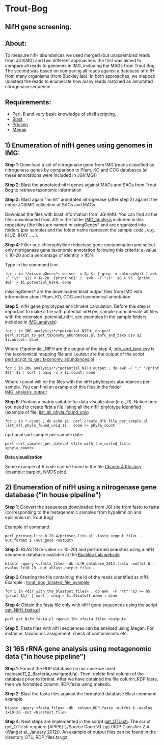 # Trout-Bog
## NifH gene screening.

## About:
To measure nifH abundances we used merged (but unassembled reads from JGI/IMG) and two different approaches:  the first was aimed to compare all reads to genomes in IMG, including the MAGs from Trout Bog. The second was based on comparing all reads against a database of nifH from many organisms (from Buckley lab). In both approaches, we mapped (blasted) the reads to enumerate how many reads matched an annotated nitrogenase sequence. 
 

## Requirements:
- Perl, R and very basic knowledge of shell scripting.
- [Blast](https://blast.ncbi.nlm.nih.gov/Blast.cgi)
- [Prinseq](https://sourceforge.net/projects/prinseq/files/)
- [Megan](http://ab.inf.uni-tuebingen.de/software/megan/)

## 1) Enumeration of nifH genes using genomes in IMG:

**Step 1**:  Download a set of nitrogenase gene from IMG (reads classified as nitrogenase genes by comparison to Pfam, KO and COG databases (all these annotations were included in JGI/IMG))

**Step 2**: Blast the annotated nifH genes against MAGs and SAGs from Trout Bog to retrieve taxonomic information

**Step 3**: Blast again "no hit" annotated nitrogenase (after step 2) against the entire JGI/IMG collection of SAGs and MAGs 

Download the files with blast information from JGI/IMG. You can find all the files downloaded from JGI in the folder [IMG_analysis](./IMG_analysis.tar.gz) included in this repository (the files are named missingGenes* and are organized into folders (per sample) and the folder name represent the sample code., e.g, IHUZ, IHXY .....).

**Step 4**: Filter out: chlorophyllide reductase gene contamination and select only nitrogenase gene taxonomic annotation following this criteria: e-value < 10-20 and a percentage of identity > 95%

Type in the command line:

```shell
for i in */missingGenes*; do sed -n 2p $i | grep -v chlorophyll | awk  -F "\t" '$11 < 1e-20  {print $0}' |  awk  -F "\t" '$8 > 95  {print $0}' > $i.potential_NIFH; done
```

missingGenes* are the downloaded blast output files from IMG with information about Pfam, KO, COG and taxonomical annotation.

**Step 5**: nifH gene phylotypes enrichment calculation. Before this step is important to make a file with potential nifH per sample (concatenate all files with the extension .potential_nifH, see examples in the sample folders included in  [IMG_analysis](./IMG_analysis.tar.gz))

```shell
for i in IMG_analysis/*/*potential_NIFH; do perl perl_script_to_get_taxonomy_abundances.pl info_and_taxo.csv $i $i.output; done 
```
Where (*)potential_NIFH are the output of the step 4, [info_and_taxo.csv](./info_and_taxo.csv) is the taxonomical mapping file and i.output are the output of the script [perl_script_to_get_taxonomy_abundances.pl](./perl_script_to_get_taxonomy_abundances.pl)

```shell
for i in IMG_analysis/*/*potential_NIFH.output ; do awk -F ";" '{print $2}' $i | sort | uniq -c > $i.count; done 

```
Where i.count will be the files with the nifH phylotypes abundances per sample. You can find an example of this files in the folder [IMG_analysis_output](./IMG_analysis_output.tar.gz)

**Step 6**: Printing a matrix suitable for data visualization (e.g., R). Notice here you need to create first a file listing all the nifH phylotype identified (example of file: [list_all_phyla_found_uniq](./list_all_phyla_found_uniq)

```shell
for i in *.count ; do echo $i; perl create_OTU_file_per_sample.pl list_all_phyla_found_uniq $i ; done >> phyla_count

```
oprtional sort sample per sample date:
```shell
perl sort_samples_per_date.pl <file_with_the_sorted_list> <phyla_count>

```

**Data visualization**

Some example of R code can be found in the file [Chapter4.Rhistory](./Chapter4.Rhistory) (example: barplot, NMDS plot)


## 2) Enumeration of nifH using a nitrogenase gene database ("in house pipeline")

**Step 1**: Convert the sequences downloaded from JGI site from fastq to fasta (corresponding to the metagenomic samples from hypolimnion and epilimnion in Trout Bog)

Example of command:

```shell
perl prinseq-lite-0.20.4/prinseq-lite.pl -fastq <input_file> -out_format 1 -out_good <output> 

```

**Step 2**:  BLASTN (e-value <= 10-20) and performed searches using a nifH sequence database available at the [Buckley Lab website](https://blogs.cornell.edu/buckley/nifh-sequence-database/)

```shell
blastn -query <.fasta_file> -db nifH_database_2012.fasta -outfmt 6 -evalue 1x10-20 -out <blast.output_file> 

```
**Step 3** Creating the file containing the id of the reads identified as nifH. Example : [trout_bog_blasted_file_example](./nifH_blasted_files.tar.gz)

```shell
for i in <dir_with_the_blastout_files> ; do awk  -F "\t" '$3 >= 95 {print $1}' | sort | uniq > $i.95cutoff.name ; done
```


**Step 4**:  Obtain the fasta file only with nifH gene sequences using the script [get_NifH_fasta.pl](./get_NifH_fasta.pl)


```shell
perl get_NifH_fasta.pl <genes_ID> <fasta_file> <output> 
```
**Step 5**:  Fasta files with nifH sequences can be analised using Megan. For instance, taxonomic assignment, check of contaminants etc. 


## 3) 16S rRNA gene analysis using metagenomic data ("in house pipeline")

**Step 1**:  Format the RDP database (in our case we used realease11_2_Bacteria_unaligned.fa). Then, delete first column of the database prior to format. After we have obtained the file column_RDP.fasta, then we formatted column_RDP.fasta using makedb.

**Step 2**:  Blast the fasta files against the formatted database
Blast command example:

```shell
blastn -query <fasta_files> -db  column_RDP.fasta -outfmt 6 -evalue 1x10-20 -out <blastout_file>
```
 **Step 4**: Next steps are implemented in the script [get_OTU.sh](./get_OTU.sh). The script get_OTU.sh requiere [APIPE] (./Source Code V1.zip) (RDP Classifier 2.4 (Wanget al.,January 2012)). An example of output files can be found in the directory OTU_RDP_files.tar.gz
